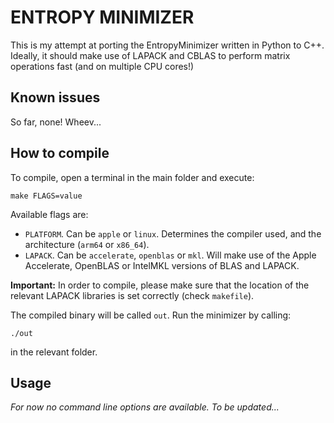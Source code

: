 # ENTROPY MINIMIZER

This is my attempt at porting the EntropyMinimizer written in Python to C++.
Ideally, it should make use of LAPACK and CBLAS to perform matrix operations fast (and on multiple CPU cores!)

## Known issues
So far, none! Wheev...

## How to compile
To compile, open a terminal in the main folder and execute:
```batch
make FLAGS=value
```
Available flags are:
- `PLATFORM`. Can be `apple` or `linux`. Determines the compiler used, and the architecture (`arm64` or `x86_64`).
- `LAPACK`. Can be `accelerate`, `openblas` or `mkl`. Will make use of the Apple Accelerate, OpenBLAS or IntelMKL versions of BLAS and LAPACK.

**Important:** In order to compile, please make sure that the location of the relevant LAPACK libraries is set correctly (check `makefile`).

The compiled binary will be called `out`. Run the minimizer by calling:
``` batch
./out
```
in the relevant folder.

## Usage
*For now no command line options are available. To be updated...*


